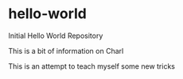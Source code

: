 # hello-world
Initial Hello World Repository

This is a bit of information on Charl

This is an attempt to teach myself some new tricks
